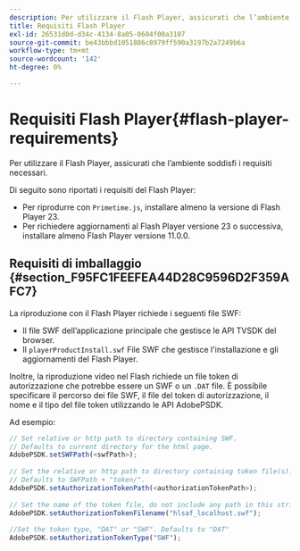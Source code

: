 ```yaml
---
description: Per utilizzare il Flash Player, assicurati che l’ambiente soddisfi i requisiti necessari.
title: Requisiti Flash Player
exl-id: 26531d0d-d34c-4134-8a05-0604f00a3107
source-git-commit: be43bbbd1051886c8979ff590a3197b2a7249b6a
workflow-type: tm+mt
source-wordcount: '142'
ht-degree: 0%

---
```


# Requisiti Flash Player{#flash-player-requirements}

Per utilizzare il Flash Player, assicurati che l’ambiente soddisfi i requisiti necessari.

<!--<a id="section_FEE654D506EC4D85AE77302AD2A27777"></a>-->

Di seguito sono riportati i requisiti del Flash Player:

* Per riprodurre con `Primetime.js`, installare almeno la versione di Flash Player 23.
* Per richiedere aggiornamenti al Flash Player versione 23 o successiva, installare almeno Flash Player versione 11.0.0.

## Requisiti di imballaggio {#section_F95FC1FEEFEA44D28C9596D2F359AFC7}

La riproduzione con il Flash Player richiede i seguenti file SWF:

* Il file SWF dell’applicazione principale che gestisce le API TVSDK del browser.
* Il `playerProductInstall.swf` File SWF che gestisce l&#39;installazione e gli aggiornamenti del Flash Player.

Inoltre, la riproduzione video nel Flash richiede un file token di autorizzazione che potrebbe essere un SWF o un `.DAT` file. È possibile specificare il percorso dei file SWF, il file del token di autorizzazione, il nome e il tipo del file token utilizzando le API AdobePSDK.

Ad esempio:

```js
// Set relative or http path to directory containing SWF.  
// Defaults to current directory for the html page. 
AdobePSDK.setSWFPath(<swfPath>); 
 
// Set the relative or http path to directory containing token file(s). 
// Defaults to SWFPath + "token/". 
AdobePSDK.setAuthorizationTokenPath(<authorizationTokenPath>); 
 
// Set the name of the token file, do not include any path in this string. 
AdobePSDK.setAuthorizationTokenFilename("hlsaf_localhost.swf"); 
 
//Set the token type, "DAT" or "SWF". Defaults to "DAT" 
AdobePSDK.setAuthorizationTokenType("SWF");
```
